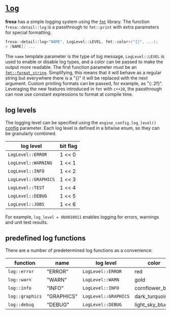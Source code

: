 # [`log`](https://github.com/josekoalas/fresa/blob/main/tools/log.h)

**fresa** has a simple logging system using the [`fmt`](https://github.com/fmtlib/fmt) library. The function `fresa::detail::log` is a passthrough to `fmt::print` with extra parameters for special formatting.

```cpp
fresa::detail::log<"NAME", LogLevel::LEVEL, fmt::color>("{}", ...);
> [NAME]: ...
```

The `name` template parameter is the type of log message, `LogLevel::LEVEL` is used to enable or disable log types, and a color can be passed to make the output more readable. The first function parameter must be an [`fmt::format_string`](https://fmt.dev/latest/syntax.html). Simplifying, this means that it will behave as a regular string but everywhere there is a "{}" it will be replaced with the next argument. Custom printing formats can be passed, for example, as "{:.2f}". Leveraging the new features introduced in `fmt` with `c++20`, the passthrough can now use constant expressions to format at compile time.

## log levels

The logging level can be specified using the `engine_config.log_level()` [config](../config.md) parameter. Each log level is defined in a bitwise enum, so they can be granularly combined.

| log level | bit flag |
|---|---|
| `LogLevel::ERROR` | 1 << 0 |
| `LogLevel::WARNING` | 1 << 1 |
| `LogLevel::INFO` | 1 << 2 |
| `LogLevel::GRAPHICS` | 1 << 3 |
| `LogLevel::TEST` | 1 << 4 |
| `LogLevel::DEBUG` | 1 << 5 |
| `LogLevel::JOBS` | 1 << 6 |

For example, `log_level = 0b0010011` enables logging for errors, warnings and unit test results.

## predefined log functions

There are a number of predetermined log functions as a convenience:

| function | name | log level | color |
|---|---|---|---|
| `log::error` | "ERROR" | `LogLevel::ERROR` | red |
| `log::warn` | "WARN" | `LogLevel::WARN` | gold |
| `log::info` | "INFO" | `LogLevel::INFO` | cornflower_blue |
| `log::graphics` | "GRAPHICS" | `LogLevel::GRAPHICS` | dark_turquoise |
| `log::debug` | "DEBUG" | `LogLevel::DEBUG` | light_sky_blue |